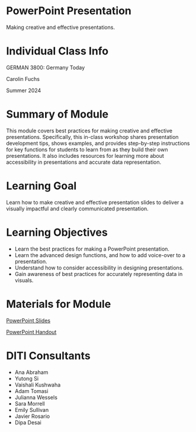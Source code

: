 # PowerPoint Presentation
Making creative and effective presentations.

# Individual Class Info
GERMAN 3800: Germany Today

Carolin Fuchs

Summer 2024

# Summary of Module
This module covers best practices for making creative and effective presentations. Specifically, this in-class workshop shares presentation development tips, shows examples, and provides step-by-step instructions for key functions for students to learn from as they build their own presentations. It also includes resources for learning more about accessibility in presentations and accurate data representation. 

# Learning Goal

Learn how to make creative and effective presentation slides to deliver a visually impactful and clearly communicated presentation.

# Learning Objectives

- Learn the best practices for making a PowerPoint presentation.
- Learn the advanced design functions, and how to add voice-over to a presentation.
- Understand how to consider accessibility in designing presentations.
- Gain awareness of best practices for accurately representing data in visuals. 

# Materials for Module

[PowerPoint Slides]()

[PowerPoint Handout]()


# DITI Consultants
- Ana Abraham
- Yutong Si
- Vaishali Kushwaha
- Adam Tomasi
- Julianna Wessels
- Sara Morrell
- Emily Sullivan
- Javier Rosario
- Dipa Desai



